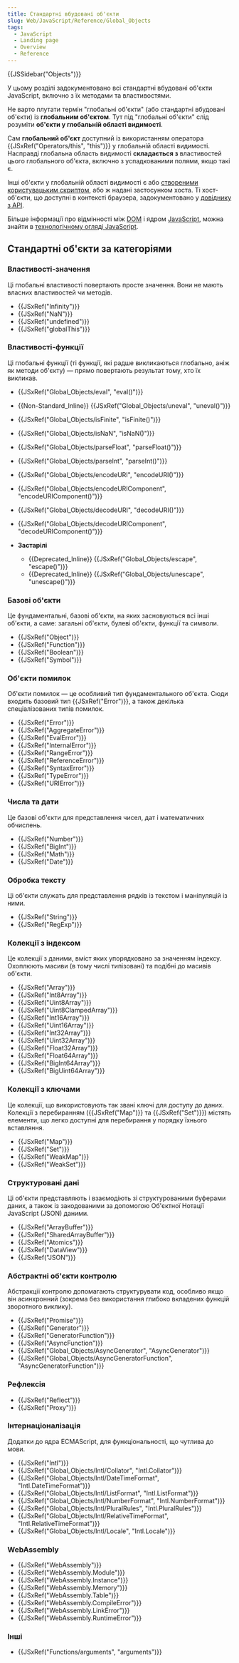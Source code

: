 ```yaml
---
title: Стандартні вбудовані об'єкти
slug: Web/JavaScript/Reference/Global_Objects
tags:
  - JavaScript
  - Landing page
  - Overview
  - Reference
---
```

{{JSSidebar("Objects")}}

У цьому розділі задокументовано всі стандартні вбудовані об'єкти JavaScript, включно з їх методами та властивостями.

Не варто плутати термін "глобальні об'єкти" (або стандартні вбудовані об'єкти) із **глобальним об'єктом**. Тут під "глобальні об'єкти" слід розуміти **об'єкти у глобальній області видимості**.

Сам **глобальний об'єкт** доступний із використанням оператора {{JSxRef("Operators/this", "this")}} у глобальній області видимості. Насправді глобальна область видимості **складається з** властивостей цього глобального об'єкта, включно з успадкованими полями, якщо такі є.

Інші об'єкти у глобальній області видимості є або [створеними користувацьким скриптом](/uk/docs/Web/JavaScript/Guide/Working_with_Objects#creating_new_objects), або ж надані застосунком хоста. Ті хост-об'єкти, що доступні в контексті браузера, задокументовано у [довіднику з API](/uk/docs/Web/API).

Більше інформації про відмінності між [DOM](/uk/docs/Web/API/Document_Object_Model) і ядром [JavaScript](/uk/docs/Web/JavaScript), можна знайти в [технологічному огляді JavaScript](/uk/docs/Web/JavaScript/JavaScript_technologies_overview).

## Стандартні об'єкти за категоріями

### Властивості-значення

Ці глобальні властивості повертають просте значення. Вони не мають власних властивостей чи методів.

- {{JSxRef("Infinity")}}
- {{JSxRef("NaN")}}
- {{JSxRef("undefined")}}
- {{JSxRef("globalThis")}}

### Властивості-функції

Ці глобальні функції (ті функції, які радше викликаються глобально, аніж як методи об'єкту) — прямо повертають результат тому, хто їх викликав.

- {{JSxRef("Global_Objects/eval", "eval()")}}
- {{Non-Standard_Inline}} {{JSxRef("Global_Objects/uneval", "uneval()")}}
- {{JSxRef("Global_Objects/isFinite", "isFinite()")}}
- {{JSxRef("Global_Objects/isNaN", "isNaN()")}}
- {{JSxRef("Global_Objects/parseFloat", "parseFloat()")}}
- {{JSxRef("Global_Objects/parseInt", "parseInt()")}}
- {{JSxRef("Global_Objects/encodeURI", "encodeURI()")}}
- {{JSxRef("Global_Objects/encodeURIComponent", "encodeURIComponent()")}}
- {{JSxRef("Global_Objects/decodeURI", "decodeURI()")}}
- {{JSxRef("Global_Objects/decodeURIComponent", "decodeURIComponent()")}}
- **Застарілі**

  - {{Deprecated_Inline}} {{JSxRef("Global_Objects/escape", "escape()")}}
  - {{Deprecated_Inline}} {{JSxRef("Global_Objects/unescape", "unescape()")}}

### Базові об'єкти

Це фундаментальні, базові об'єкти, на яких засновуються всі інші об'єкти, а саме: загальні об'єкти, булеві об'єкти, функції та символи.

- {{JSxRef("Object")}}
- {{JSxRef("Function")}}
- {{JSxRef("Boolean")}}
- {{JSxRef("Symbol")}}

### Об'єкти помилок

Об'єкти помилок — це особливий тип фундаментального об'єкта. Сюди входить базовий тип {{JSxRef("Error")}}, а також декілька спеціалізованих типів помилок.

- {{JSxRef("Error")}}
- {{JSxRef("AggregateError")}}
- {{JSxRef("EvalError")}}
- {{JSxRef("InternalError")}}
- {{JSxRef("RangeError")}}
- {{JSxRef("ReferenceError")}}
- {{JSxRef("SyntaxError")}}
- {{JSxRef("TypeError")}}
- {{JSxRef("URIError")}}

### Числа та дати

Це базові об'єкти для представлення чисел, дат і математичних обчислень.

- {{JSxRef("Number")}}
- {{JSxRef("BigInt")}}
- {{JSxRef("Math")}}
- {{JSxRef("Date")}}

### Обробка тексту

Ці об'єкти служать для представлення рядків із текстом і маніпуляцій із ними.

- {{JSxRef("String")}}
- {{JSxRef("RegExp")}}

### Колекції з індексом

Це колекції з даними, вміст яких упорядковано за значенням індексу. Охоплюють масиви (в тому числі типізовані) та подібні до масивів об'єкти.

- {{JSxRef("Array")}}
- {{JSxRef("Int8Array")}}
- {{JSxRef("Uint8Array")}}
- {{JSxRef("Uint8ClampedArray")}}
- {{JSxRef("Int16Array")}}
- {{JSxRef("Uint16Array")}}
- {{JSxRef("Int32Array")}}
- {{JSxRef("Uint32Array")}}
- {{JSxRef("Float32Array")}}
- {{JSxRef("Float64Array")}}
- {{JSxRef("BigInt64Array")}}
- {{JSxRef("BigUint64Array")}}

### Колекції з ключами

Це колекції, що використовують так звані ключі для доступу до даних. Колекції з перебиранням ({{JSxRef("Map")}} та {{JSxRef("Set")}}) містять елементи, що легко доступні для перебирання у порядку їхнього вставляння.

- {{JSxRef("Map")}}
- {{JSxRef("Set")}}
- {{JSxRef("WeakMap")}}
- {{JSxRef("WeakSet")}}

### Структуровані дані

Ці об'єкти представляють і взаємодіють зі структурованими буферами даних, а також із закодованими за допомогою Об'єктної Нотації JavaScript (JSON) даними.

- {{JSxRef("ArrayBuffer")}}
- {{JSxRef("SharedArrayBuffer")}}
- {{JSxRef("Atomics")}}
- {{JSxRef("DataView")}}
- {{JSxRef("JSON")}}

### Абстрактні об'єкти контролю

Абстракції контролю допомагають структурувати код, особливо якщо він асинхронний (зокрема без використання глибоко вкладених функцій зворотного виклику).

- {{JSxRef("Promise")}}
- {{JSxRef("Generator")}}
- {{JSxRef("GeneratorFunction")}}
- {{JSxRef("AsyncFunction")}}
- {{JSxRef("Global_Objects/AsyncGenerator", "AsyncGenerator")}}
- {{JSxRef("Global_Objects/AsyncGeneratorFunction", "AsyncGeneratorFunction")}}

### Рефлексія

- {{JSxRef("Reflect")}}
- {{JSxRef("Proxy")}}

### Інтернаціоналізація

Додатки до ядра ECMAScript, для функціональності, що чутлива до мови.

- {{JSxRef("Intl")}}
- {{JSxRef("Global_Objects/Intl/Collator", "Intl.Collator")}}
- {{JSxRef("Global_Objects/Intl/DateTimeFormat", "Intl.DateTimeFormat")}}
- {{JSxRef("Global_Objects/Intl/ListFormat", "Intl.ListFormat")}}
- {{JSxRef("Global_Objects/Intl/NumberFormat", "Intl.NumberFormat")}}
- {{JSxRef("Global_Objects/Intl/PluralRules", "Intl.PluralRules")}}
- {{JSxRef("Global_Objects/Intl/RelativeTimeFormat", "Intl.RelativeTimeFormat")}}
- {{JSxRef("Global_Objects/Intl/Locale", "Intl.Locale")}}

### WebAssembly

- {{JSxRef("WebAssembly")}}
- {{JSxRef("WebAssembly.Module")}}
- {{JSxRef("WebAssembly.Instance")}}
- {{JSxRef("WebAssembly.Memory")}}
- {{JSxRef("WebAssembly.Table")}}
- {{JSxRef("WebAssembly.CompileError")}}
- {{JSxRef("WebAssembly.LinkError")}}
- {{JSxRef("WebAssembly.RuntimeError")}}

### Інші

- {{JSxRef("Functions/arguments", "arguments")}}
